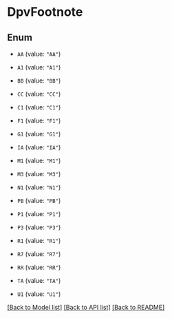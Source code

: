 # DpvFootnote

## Enum


* `AA` (value: `"AA"`)

* `A1` (value: `"A1"`)

* `BB` (value: `"BB"`)

* `CC` (value: `"CC"`)

* `C1` (value: `"C1"`)

* `F1` (value: `"F1"`)

* `G1` (value: `"G1"`)

* `IA` (value: `"IA"`)

* `M1` (value: `"M1"`)

* `M3` (value: `"M3"`)

* `N1` (value: `"N1"`)

* `PB` (value: `"PB"`)

* `P1` (value: `"P1"`)

* `P3` (value: `"P3"`)

* `R1` (value: `"R1"`)

* `R7` (value: `"R7"`)

* `RR` (value: `"RR"`)

* `TA` (value: `"TA"`)

* `U1` (value: `"U1"`)


[[Back to Model list]](../README.md#documentation-for-models) [[Back to API list]](../README.md#documentation-for-api-endpoints) [[Back to README]](../README.md)


